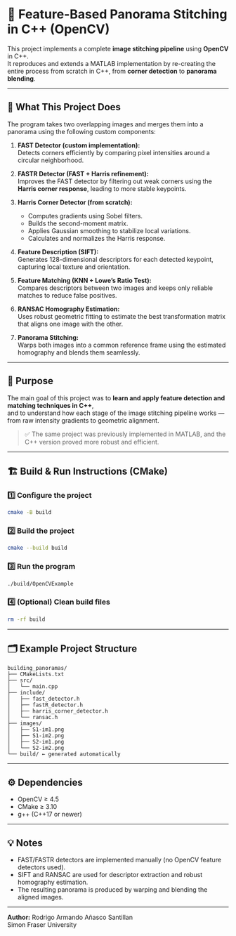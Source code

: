 # 🧭 Feature-Based Panorama Stitching in C++ (OpenCV)

This project implements a complete **image stitching pipeline** using **OpenCV** in C++.  
It reproduces and extends a MATLAB implementation by re-creating the entire process from scratch in C++, from **corner detection** to **panorama blending**.

---

## 🧩 What This Project Does

The program takes two overlapping images and merges them into a panorama using the following custom components:

1. **FAST Detector (custom implementation):**  
   Detects corners efficiently by comparing pixel intensities around a circular neighborhood.

2. **FASTR Detector (FAST + Harris refinement):**  
   Improves the FAST detector by filtering out weak corners using the **Harris corner response**, leading to more stable keypoints.

3. **Harris Corner Detector (from scratch):**  
   - Computes gradients using Sobel filters.  
   - Builds the second-moment matrix.  
   - Applies Gaussian smoothing to stabilize local variations.  
   - Calculates and normalizes the Harris response.

4. **Feature Description (SIFT):**  
   Generates 128-dimensional descriptors for each detected keypoint, capturing local texture and orientation.

5. **Feature Matching (KNN + Lowe’s Ratio Test):**  
   Compares descriptors between two images and keeps only reliable matches to reduce false positives.

6. **RANSAC Homography Estimation:**  
   Uses robust geometric fitting to estimate the best transformation matrix that aligns one image with the other.

7. **Panorama Stitching:**  
   Warps both images into a common reference frame using the estimated homography and blends them seamlessly.

---

## 🧠 Purpose

The main goal of this project was to **learn and apply feature detection and matching techniques in C++**,  
and to understand how each stage of the image stitching pipeline works — from raw intensity gradients to geometric alignment.  

> ✅ The same project was previously implemented in MATLAB, and the C++ version proved more robust and efficient.

---

## 🏗️ Build & Run Instructions (CMake)

### 1️⃣ Configure the project
```bash
cmake -B build
```

### 2️⃣ Build the project
```bash
cmake --build build
```

### 3️⃣ Run the program
```bash
./build/OpenCVExample
```

### 4️⃣ (Optional) Clean build files
```bash
rm -rf build
```

---

## 🗂️ Example Project Structure
```
building_panoramas/
├── CMakeLists.txt
├── src/
│   └── main.cpp
├── include/
│   ├── fast_detector.h
│   ├── fastR_detector.h
│   ├── harris_corner_detector.h
│   └── ransac.h
├── images/
│   ├── S1-im1.png
│   ├── S1-im2.png
│   ├── S2-im1.png
│   └── S2-im2.png
└── build/ ← generated automatically
```

---

## ⚙️ Dependencies
- OpenCV ≥ 4.5  
- CMake ≥ 3.10  
- g++ (C++17 or newer)

---

## 💡 Notes
- FAST/FASTR detectors are implemented manually (no OpenCV feature detectors used).  
- SIFT and RANSAC are used for descriptor extraction and robust homography estimation.  
- The resulting panorama is produced by warping and blending the aligned images.

---

**Author:** Rodrigo Armando Añasco Santillan  
Simon Fraser University  
